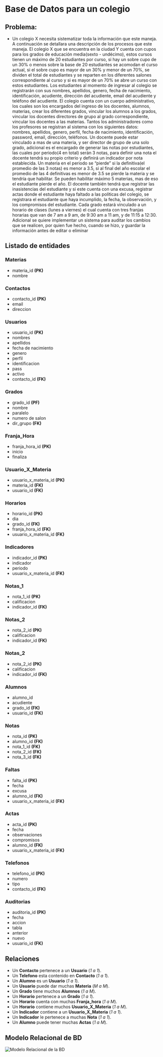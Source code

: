 # Base de Datos para un colegio

## Problema:

- Un colegio X necesita sistematizar toda la información que este maneja. A continuación se detallara una descripción de los procesos que este maneja.
El colegio X que se encuentra en la ciudad Y cuenta con cupos para los grados de educación media(sexto - undécimo), estos cursos tienen un máximo de 20 estudiantes por curso, si hay un sobre cupo de un 30% o menos sobre la base de 20 estudiantes se acomodan el curso actual, si el sobre cupo es mayor de un 30% y menor de un 70%, se dividen el total de estudiantes y se reparten en los diferentes salones correspondiente al curso y si es mayor de un 70% se abre un curso con estos estudiantes. Los estudiantes al momento de ingresar al colegio se registrarán con sus nombres, apellidos, genero, fecha de nacimiento, identificación, acudiente, dirección del acudiente, email del acudiente y teléfono del acudiente. 
El colegio cuenta con un cuerpo administrativo, los cuales son los encargados del ingreso de los docentes, alumnos, materias, crear los diferentes grados, vincular los alumnos a los grados, vincular los docentes directores de grupo al grado correspondiente, vincular los docentes a las materias. Tantos los administradores como los profesores se registran al sistema con los siguientes datos: nombres, apellidos, genero, perfil, fecha de nacimiento, identificación, password, email, dirección, teléfonos.
Un docente  puede estar vinculado a mas de una materia, y ser director de grupo de una solo grado, adicional es el encargado de generar las notas por estudiantes, las cuales por periodo(4 en total) serán 3 notas, para definir una nota el docente tendrá su propio criterio y definirá un indicador por nota establecida. Un materia en el periodo se “pierde” si la definitiva(el promedio de las 3 notas) es menor a 3.5, si al final del año escolar el promedio de las 4 definitivas es menor de 3.5 se pierde la materia y se tendría que habilitar. Se pueden habilitar máximo 5 materias, mas de eso el estudiante pierde el año. El docente también tendrá que registrar las inasistencias del estudiante y si este cuenta con una excusa, registrar actas donde el estudiante haya faltado a las políticas del colegio, se registrara el estudiante que haya incumplido, la fecha, la observación, y los compromisos del estudiante.
Cada grado estará vinculado a un horario de clases (lunes  a viernes) el cual cuenta con tres franjas horarias que van de 7 am a 9 am, de 9:30 am a 11 am, y de 11:15 a 12:30.
Adicional se quiere implementar un sistema para auditar los cambios que se realicen, por quien fue hecho, cuando se hizo, y guardar la información antes de editar o eliminar


## Listado de entidades

### Materias

- materia_id **(PK)**
- nombre

### Contactos

- contacto_id **(PK)**
- email 
- direccion

### Usuarios

- usuario_id **(PK)**
- nombres
- apellidos
- fecha de nacimiento
- genero
- perfil
- identificacion
- pass
- activo
- contacto_id **(FK)**

### Grados

- grado_id **(PF)**
- nombre
- paralelo
- numero de salon
- dir_grupo **(FK)**

### Franja_Hora

- franja_hora_id **(PK)**
- inicio
- finaliza

### Usuario_X_Materia

- usuario_x_materia_id **(PK)**
- materia_id **(FK)**
- usuario_id **(FK)**

### Horarios

- horario_id **(PK)**
- dia
- grado_id **(FK)**
- franja_hora_id **(FK)**
- usuario_x_materia_id **(FK)**

### Indicadores

- indicador_id **(PK)**
- indicador
- periodo
- usuario_x_materia_id **(FK)**

### Notas_1

- nota_1_id **(PK)**
- calificacion
- indicador_id **(FK)**

### Notas_2

- nota_2_id **(PK)**
- calificacion
- indicador_id **(FK)**

### Notas_2

- nota_2_id **(PK)**
- calificacion
- indicador_id **(FK)**

### Alumnos

- alumno_id
- acudiente
- grado_id **(FK)**
- usuario_id **(FK)**

### Notas

- nota_id **(PK)**
- alumno_id **(FK)**
- nota_1_id **(FK)**
- nota_2_id **(FK)**
- nota_3_id **(FK)**

### Faltas

- falta_id **(PK)**
- fecha
- excusa
- alumno_id **(FK)**
- usuario_x_materia_id **(FK)**

### Actas

- acta_id **(PK)**
- fecha
- observaciones
- compromisos
- alumno_id **(FK)**
- usuario_x_materia_id **(FK)**

### Telefonos

- telefono_id **(PK)**
- numero
- tipo
- contacto_id **(FK)**

### Auditorias

- auditoria_id **(PK)**
- fecha
- accion
- tabla
- anterior
- nuevo
- usuario_id **(FK)**

## Relaciones

- Un **Contacto** pertenece a un **Usuario** (_1 a 1_).
- Un **Telefono** esta contenido en **Contacto** (_1 a 1_).
- Un **Alumno** es un **Usuario** (_1 a 1_).
- Un **Usuario** puede dar muchas **Materia** (_M a M_).
- Un **Grado** tiene muchos **Alumnos** (_1 a M_).
- Un **Horario** pertenece a un **Grado** (_1 a 1_).
- Un **Horario** cuenta con muchas **Franja_hora** (_1 a M_).
- Un **Horario** contiene muchos **Usuario_X_Materia** (_1 a M_).
- Un **Indicador** contiene a un **Usuario_X_Materia** (_1 a 1_).
- Un **Indicador** le pertenece a muchas **Nota** (_1 a 1_).
- Un **Alumno** puede tener muchas **Actas** (_1 a M_).

## Modelo Relacional de BD

![Modelo Relacional de la BD](./colegio_db.png)




